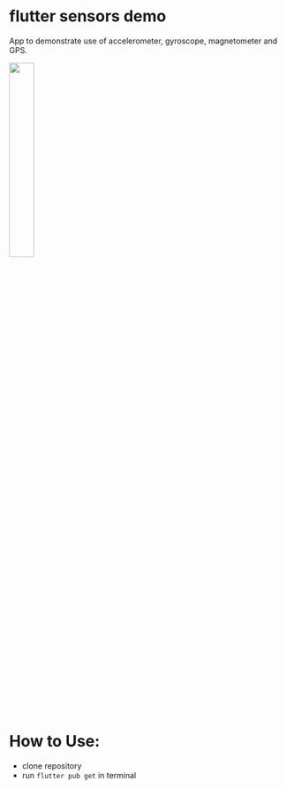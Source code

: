 # flutter sensors demo
App to demonstrate use of accelerometer, gyroscope, magnetometer and GPS.

<img src="https://github.com/Feeelix92/flutter_sensors_demo/blob/flutter_intro/preview.png" width=30% height=30%>

# How to Use:
- clone repository
- run `flutter pub get` in terminal
